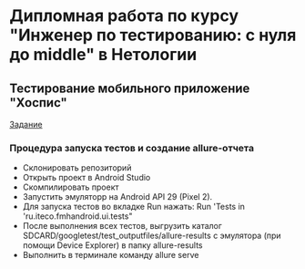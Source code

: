 # Дипломная работа по курсу "Инженер по тестированию: с нуля до middle" в Нетологии

## Тестирование мобильного приложение "Хоспис"
[Задание](https://github.com/netology-code/qamid-diplom)

### Процедура запуска тестов и создание allure-отчета
- Склонировать репозиторий
- Открыть проект в Android Studio
- Скомпилировать проект
- Запустить эмуляторр на Android API 29 (Pixel 2).
- Для запуска тестов во вкладке Run нажать: Run 'Tests in 'ru.iteco.fmhandroid.ui.tests"
- После выполнения всех тестов, выгрузить каталог SDCARD/googletest/test_outputfiles/allure-results с эмулятора (при помощи Device Explorer) в папку allure-results
- Выполнить в терминале команду allure serve
